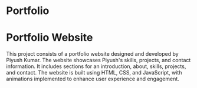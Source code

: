 # Portfolio

# Portfolio Website

This project consists of a portfolio website designed and developed by Piyush Kumar. The website showcases Piyush's skills, projects, and contact information. It includes sections for an introduction, about, skills, projects, and contact. The website is built using HTML, CSS, and JavaScript, with animations implemented to enhance user experience and engagement.
